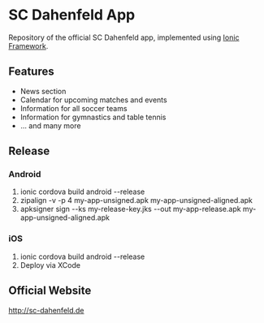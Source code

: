 # SC Dahenfeld App
Repository of the official SC Dahenfeld app, implemented using [Ionic Framework](http://ionicframework.com/).

## Features
- News section
- Calendar for upcoming matches and events
- Information for all soccer teams
- Information for gymnastics and table tennis
- ... and many more

## Release

### Android
1. ionic cordova build android --release
2. zipalign -v -p 4 my-app-unsigned.apk my-app-unsigned-aligned.apk
3. apksigner sign --ks my-release-key.jks --out my-app-release.apk my-app-unsigned-aligned.apk

### iOS
1. ionic cordova build android --release
2. Deploy via XCode

## Official Website
http://sc-dahenfeld.de
